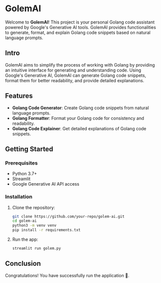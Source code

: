 
# GolemAI

Welcome to **GolemAI**! This project is your personal Golang code assistant powered by Google's Generative AI tools. 
GolemAI provides functionalities to generate, format, and explain Golang code snippets based on natural language prompts.

## Intro
GolemAI aims to simplify the process of working with Golang by providing an intuitive interface for generating and understanding code. 
Using Google's Generative AI, GolemAI can generate Golang code snippets, format them for better readability, and provide detailed explanations.

## Features
* **Golang Code Generator**: Create Golang code snippets from natural language prompts.
* **Golang Formatter**: Format your Golang code for consistency and readability.
* **Golang Code Explainer**: Get detailed explanations of Golang code snippets.

## Getting Started
### Prerequisites
- Python 3.7+
- Streamlit
- Google Generative AI API access

### Installation
1. Clone the repository:
   ```bash
   git clone https://github.com/your-repo/golem-ai.git
   cd golem-ai
   python3 -m venv venv
   pip install -r requirements.txt
2. Run the app:
   ```bash
   streamlit run golem.py

## Conclusion
Congratulations! You have successfully run the application 🚀️.
